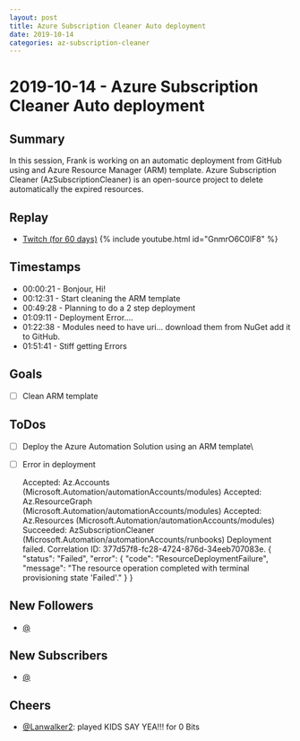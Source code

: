 ```yaml
---
layout: post
title: Azure Subscription Cleaner Auto deployment
date: 2019-10-14
categories: az-subscription-cleaner
---
```



# 2019-10-14 - Azure Subscription Cleaner Auto deployment

## Summary
In this session, Frank is working on an automatic deployment from GitHub using and Azure Resource Manager (ARM) template. Azure Subscription Cleaner (AzSubscriptionCleaner) is an open-source project to delete automatically the expired resources. 

## Replay


- [Twitch (for 60 days)](https://www.twitch.tv/videos/494696974)
{% include youtube.html id="GnmrO6C0lF8" %}
<br/><!--more-->


## Timestamps


- 00:00:21 - Bonjour, Hi!
- 00:12:31 - Start cleaning the ARM template
- 00:49:28 - Planning to do a 2 step deployment
- 01:09:11 - Deployment Error....
- 01:22:38 - Modules need to have uri... download them from NuGet add it to GitHub.
- 01:51:41 - Stiff getting Errors

Goals
-----

- [ ] Clean ARM template


ToDos
-----
- [ ] Deploy the Azure Automation Solution using an ARM template\
- [ ] Error in deployment 

    Accepted: Az.Accounts (Microsoft.Automation/automationAccounts/modules)
    Accepted: Az.ResourceGraph (Microsoft.Automation/automationAccounts/modules)
    Accepted: Az.Resources (Microsoft.Automation/automationAccounts/modules)
    Succeeded: AzSubscriptionCleaner (Microsoft.Automation/automationAccounts/runbooks)
    Deployment failed. Correlation ID: 377d57f8-fc28-4724-876d-34eeb707083e. {
    "status": "Failed",
    "error": {
        "code": "ResourceDeploymentFailure",
        "message": "The resource operation completed with terminal provisioning state 'Failed'."
    }
    }


New Followers
-------------

- [@](https://www.twitch.tv/)


New Subscribers
---------------

- [@](https://www.twitch.tv/)

Cheers
------
- [@Lanwalker2](https://www.twitch.tv/Lanwalker2):  played KIDS SAY YEA!!! for 0 Bits
